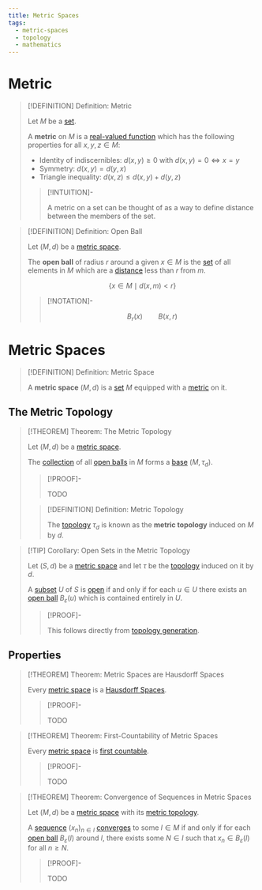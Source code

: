 ```yaml
---
title: Metric Spaces
tags:
  - metric-spaces
  - topology
  - mathematics
---
```


# Metric

>[!DEFINITION] Definition: Metric
>
>Let $M$ be a [set](../../Set%20Theory/index.md).
>
>A **metric** on $M$ is a [real-valued function](../../Analysis/Real%20Analysis/Real-Valued%20Function.md) which has the following properties for all $x, y, z \in M$:
>
>- Identity of indiscernibles: $d(x, y) \ge 0$ with $d(x, y) = 0 \iff x = y$
>- Symmetry: $d(x,y) = d(y,x)$
>- Triangle inequality: $d(x,z) \le d(x,y) + d(y,z)$
>
>>[!INTUITION]-
>>
>>A metric on a set can be thought of as a way to define distance between the members of the set.
>> 
>

>[!DEFINITION] Definition: Open Ball
>
>Let $(M, d)$ be a [metric space](./index.md).
>
>The **open ball** of radius $r$ around a given $x \in M$ is the [set](../../Set%20Theory/index.md) of all elements in $M$ which are a [distance](./index.md) less than $r$ from $m$.
>
>$$
>\{x \in M \mid d(x, m)  \lt r\}
>$$
>
>>[!NOTATION]-
>>
>>$$
>>B_r(x) \qquad B(x, r)
>>$$
>>
>

# Metric Spaces

>[!DEFINITION] Definition: Metric Space
>
>A **metric space** $(M, d)$ is a [set](../../Set%20Theory/index.md) $M$ equipped with a [metric](./index.md) on it.
>

## The Metric Topology

>[!THEOREM] Theorem: The Metric Topology
>
>Let $(M,d)$ be a [metric space](./index.md).
>
>The [collection](../../Set%20Theory/Collections/index.md) of all [open balls](./index.md) in $M$ forms a [base](../Bases/index.md) $(M, \tau_d)$.
>
>>[!PROOF]-
>>
>>TODO
>>
>
>>[!DEFINITION] Definition: Metric Topology
>>
>>The [topology](../Topological%20Spaces/index.md) $\tau_d$ is known as the **metric topology** induced on $M$ by $d$.
>>
>

>[!TIP] Corollary: Open Sets in the Metric Topology
>
>Let $(S,d)$ be a [metric space](./index.md) and let $\tau$ be the [topology](./index.md) induced on it by $d$.
>
>A [subset](../../Set%20Theory/index.md) $U$ of $S$ is [open](../Topological%20Spaces/Open%20Sets.md) if and only if for each $u \in U$ there exists an [open ball](./index.md) $B_\varepsilon (u)$ which is contained entirely in $U$.
>
>>[!PROOF]-
>>
>>This follows directly from [topology generation](../Bases/index.md).
>>
>

## Properties

>[!THEOREM] Theorem: Metric Spaces are Hausdorff Spaces
>
>Every [metric space](./index.md) is a [Hausdorff Spaces](../Hausdorff%20Spaces.md).
>
>>[!PROOF]-
>>
>>TODO
>>
>

>[!THEOREM] Theorem: First-Countability of Metric Spaces
>
>Every [metric space](./index.md) is [first countable](../Bases/First-Countability%20Axiom.md).
>
>>[!PROOF]-
>>
>>TODO
>>
>

>[!THEOREM] Theorem: Convergence of Sequences in Metric Spaces
>
>Let $(M, d)$ be a [metric space](./index.md) with its [metric topology](./index.md).
>
>A [sequence](../../Analysis/Functions/Sequences/Sequences.md) $(x_n)_{n\in I}$ [converges](../../Analysis/Functions/Sequences/Convergence%20of%20Sequences.md) to some $l \in M$ if and only if for each [open ball](./index.md) $B_\varepsilon(l)$ around $l$, there exists some $N \in I$ such that $x_n \in B_\varepsilon(l)$ for all $n \ge N$.
>
>>[!PROOF]-
>>
>>TODO
>>
>